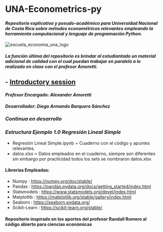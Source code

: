 
# UNA-Econometrics-py
#### *Repositorio explicativo y pseudo-académico para Universidad Nacional de Costa Rica sobre métodos econométricos relevantes empleando la herramienta computacional y lenguaje de programación Python.*
![escuela_economia_una_logo](https://github.com/barquerosanchezdiegoarmando/barquerosanchezdiegoarmando/assets/126104692/280a620e-38b1-43ee-a617-41a20514ec4f)
#### *La función última del repositorio es brindar al estudiantado un material adicional de calidad con el cual puedan trabajar en paralelo a lo realizado en clase con el profesor Amoretti.*
##  - [Introductory session]([https://woomora.github.io/CORE-econ-micro/Intro/core-intro.html#1](https://publuu.com/flip-book/147456/369762))
#### *Profesor Encargado: Alexander Amoretti*
#### *Desarrollador: Diego Armando Barquero Sánchez*
### *Continua en desarrollo*
### *Estructura Ejemplo 1.0 Regresión Lineal Simple*
* Regresión Lineal Simple.ipynb = Cuaderno con el código y apuntes relevantes.  
* datos.xlsx = Datos empleados en el cuaderno, siempre son diferentes sin embargo por practicidad todos los sets se nombraron datos.xlsx
#### Librerías Empleadas:
- Numpy : https://numpy.org/doc/stable/
- Pandas : https://pandas.pydata.org/docs/getting_started/index.html
- Statsmodels : https://www.statsmodels.org/devel/index.html
- Matplotlib : https://matplotlib.org/stable/gallery/index.html
- Seaborn : https://seaborn.pydata.org/
- Scikit-Learn : https://scikit-learn.org/stable/
#### Repositorio inspirado en los aportes del profesor Randall Romero al código abierto para ciencias económicas
